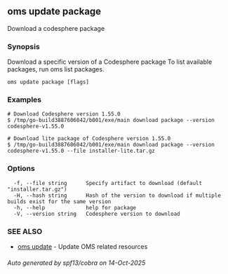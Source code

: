 ## oms update package

Download a codesphere package

### Synopsis

Download a specific version of a Codesphere package
To list available packages, run oms list packages.

```
oms update package [flags]
```

### Examples

```
# Download Codesphere version 1.55.0
$ /tmp/go-build3887606042/b001/exe/main download package --version codesphere-v1.55.0

# Download lite package of Codesphere version 1.55.0
$ /tmp/go-build3887606042/b001/exe/main download package --version codesphere-v1.55.0 --file installer-lite.tar.gz
```

### Options

```
  -f, --file string      Specify artifact to download (default "installer.tar.gz")
  -H, --hash string      Hash of the version to download if multiple builds exist for the same version
  -h, --help             help for package
  -V, --version string   Codesphere version to download
```

### SEE ALSO

* [oms update](oms_update.md)	 - Update OMS related resources

###### Auto generated by spf13/cobra on 14-Oct-2025
